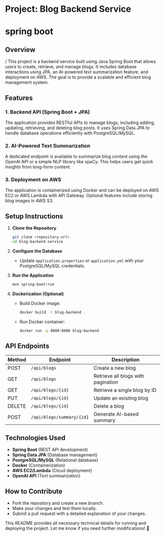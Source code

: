 # Project: Blog Backend Service
# spring boot
## Overview
/
This project is a backend service built using Java Spring Boot that allows users to create, retrieve, and manage blogs. It includes database interactions using JPA, an AI-powered text summarization feature, and deployment on AWS. The goal is to provide a scalable and efficient blog management system.
  
## Features
### 1. Backend API (Spring Boot + JPA)
The application provides RESTful APIs to manage blogs, including adding, updating, retrieving, and deleting blog posts. It uses Spring Data JPA to handle database operations efficiently with PostgreSQL/MySQL.

### 2. AI-Powered Text Summarization
A dedicated endpoint is available to summarize blog content using the OpenAI API or a simple NLP library like spaCy. This helps users get quick insights from long-form content.

### 3. Deployment on AWS
The application is containerized using Docker and can be deployed on AWS EC2 or AWS Lambda with API Gateway. Optional features include storing blog images in AWS S3.

## Setup Instructions
1. **Clone the Repository**
   ```sh
   git clone <repository-url>
   cd blog-backend-service
   ```
2. **Configure the Database**
   - Update `application.properties` or `application.yml` with your PostgreSQL/MySQL credentials.
   
3. **Run the Application**
   ```sh
   mvn spring-boot:run
   ```

4. **Dockerization (Optional)**
   - Build Docker image:
     ```sh
     docker build -t blog-backend .
     ```
   - Run Docker container:
     ```sh
     docker run -p 8080:8080 blog-backend
     ```

## API Endpoints
| Method | Endpoint | Description |
|--------|---------|-------------|
| POST | `/api/blogs` | Create a new blog |
| GET | `/api/blogs` | Retrieve all blogs with pagination |
| GET | `/api/blogs/{id}` | Retrieve a single blog by ID |
| PUT | `/api/blogs/{id}` | Update an existing blog |
| DELETE | `/api/blogs/{id}` | Delete a blog |
| POST | `/api/blogs/summary/{id}` | Generate AI-based summary |

## Technologies Used
- **Spring Boot** (REST API development)
- **Spring Data JPA** (Database management)
- **PostgreSQL/MySQL** (Relational database)
- **Docker** (Containerization)
- **AWS EC2/Lambda** (Cloud deployment)
- **OpenAI API** (Text summarization)

## How to Contribute
- Fork the repository and create a new branch.
- Make your changes and test them locally.
- Submit a pull request with a detailed explanation of your changes.

This README provides all necessary technical details for running and deploying the project. Let me know if you need further modifications! 🚀

